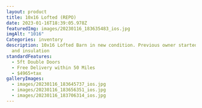 ```yaml
---
layout: product
title: 10x16 Lofted (REPO)
date: 2023-01-16T18:39:05.978Z
featuredImg: images/20230116_183635483_ios.jpg
imgAlt: "1016"
Categories: inventory
description: 10x16 Lofted Barn in new condition. Previous owner started wiring
  and insulation
standardFeatures:
  - 5ft Double Doors
  - Free Delivery within 50 Miles
  - $4965+tax
galleryImages:
  - images/20230116_183645737_ios.jpg
  - images/20230116_183656351_ios.jpg
  - images/20230116_183706314_ios.jpg
---
```

